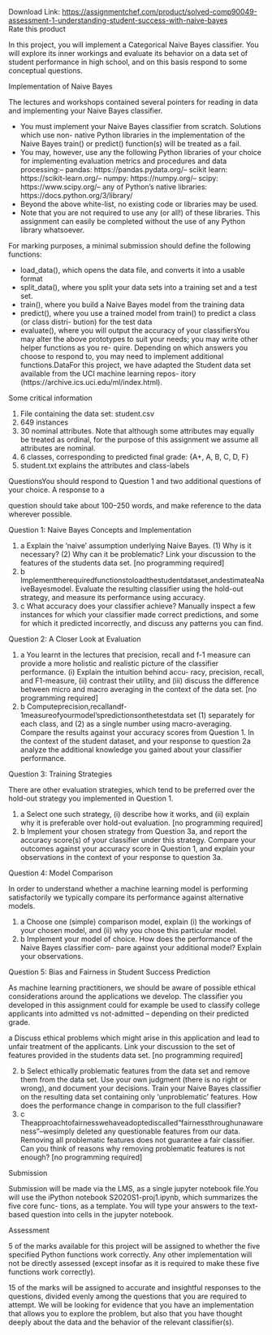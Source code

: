 Download Link: https://assignmentchef.com/product/solved-comp90049-assessment-1-understanding-student-success-with-naive-bayes
<br>
<span class="kksr-muted">Rate this product</span>

In this project, you will implement a Categorical Naive Bayes classifier. You will explore its inner workings and evaluate its behavior on a data set of student performance in high school, and on this basis respond to some conceptual questions.

Implementation of Naive Bayes

The lectures and workshops contained several pointers for reading in data and implementing your Naive Bayes classifier.

<ul>

 <li>You must implement your Naive Bayes classifier from scratch. Solutions which use non- native Python libraries in the implementation of the Naive Bayes train() or predict() function(s) will be treated as a fail.</li>

 <li>You may, however, use any the following Python libraries of your choice for implementing evaluation metrics and procedures and data processing:– pandas: https://pandas.pydata.org/– scikit learn: https://scikit-learn.org/– numpy: https://numpy.org/– scipy: https://www.scipy.org/– any of Python’s native libraries: https://docs.python.org/3/library/</li>

 <li>Beyond the above white-list, no existing code or libraries may be used.</li>

 <li>Note that you are not required to use any (or all!) of these libraries. This assignment can easily be completed without the use of any Python library whatsoever.</li>

</ul>

For marking purposes, a minimal submission should define the following functions:

<ul>

 <li>load_data(), which opens the data file, and converts it into a usable format</li>

 <li>split_data(), where you split your data sets into a training set and a test set.</li>

 <li>train(), where you build a Naive Bayes model from the training data</li>

 <li>predict(), where you use a trained model from train() to predict a class (or class distri- bution) for the test data</li>

 <li>evaluate(), where you will output the accuracy of your classifiersYou may alter the above prototypes to suit your needs; you may write other helper functions as you re- quire. Depending on which answers you choose to respond to, you may need to implement additional functions.DataFor this project, we have adapted the Student data set available from the UCI machine learning repos- itory (https://archive.ics.uci.edu/ml/index.html).</li>

</ul>

Some critical information

<ol>

 <li>File containing the data set: student.csv</li>

 <li>649 instances</li>

 <li>30 nominal attributes. Note that although some attributes may equally be treated as ordinal, for the purpose of this assignment we assume all attributes are nominal.</li>

 <li>6 classes, corresponding to predicted final grade: {A+, A, B, C, D, F}</li>

 <li>student.txt explains the attributes and class-labels</li>

</ol>

QuestionsYou should respond to Question 1 and two additional questions of your choice. A response to a

question should take about 100–250 words, and make reference to the data wherever possible.

Question 1: Naive Bayes Concepts and Implementation

<ol>

 <li>a  Explain the ‘naive’ assumption underlying Naive Bayes. (1) Why is it necessary? (2) Why can it be problematic? Link your discussion to the features of the students data set. [no programming required]</li>

 <li>b  Implementtherequiredfunctionstoloadthestudentdataset,andestimateaNaiveBayesmodel. Evaluate the resulting classifier using the hold-out strategy, and measure its performance using accuracy.</li>

 <li>c  What accuracy does your classifier achieve? Manually inspect a few instances for which your classifier made correct predictions, and some for which it predicted incorrectly, and discuss any patterns you can find.</li>

</ol>

Question 2: A Closer Look at Evaluation

<ol>

 <li>a  You learnt in the lectures that precision, recall and f-1 measure can provide a more holistic and realistic picture of the classifier performance. (i) Explain the intuition behind accu- racy, precision, recall, and F1-measure, (ii) contrast their utility, and (iii) discuss the difference between micro and macro averaging in the context of the data set. [no programming required]</li>

 <li>b  Computeprecision,recallandf-1measureofyourmodel’spredictionsonthetestdata set (1) separately for each class, and (2) as a single number using macro-averaging. Compare the results against your accuracy scores from Question 1. In the context of the student dataset, and your response to question 2a analyze the additional knowledge you gained about your classifier performance.</li>

</ol>

Question 3: Training Strategies

There are other evaluation strategies, which tend to be preferred over the hold-out strategy you implemented in Question 1.

<ol>

 <li>a  Select one such strategy, (i) describe how it works, and (ii) explain why it is preferable over hold-out evaluation. [no programming required]</li>

 <li>b  Implement your chosen strategy from Question 3a, and report the accuracy score(s) of your classifier under this strategy. Compare your outcomes against your accuracy score in Question 1, and explain your observations in the context of your response to question 3a.</li>

</ol>

Question 4: Model Comparison

In order to understand whether a machine learning model is performing satisfactorily we typically compare its performance against alternative models.

<ol>

 <li>a  Choose one (simple) comparison model, explain (i) the workings of your chosen model, and (ii) why you chose this particular model.</li>

 <li>b  Implement your model of choice. How does the performance of the Naive Bayes classifier com- pare against your additional model? Explain your observations.</li>

</ol>

Question 5: Bias and Fairness in Student Success Prediction

As machine learning practitioners, we should be aware of possible ethical considerations around the applications we develop. The classifier you developed in this assignment could for example be used to classify college applicants into admitted vs not-admitted – depending on their predicted grade.

a Discuss ethical problems which might arise in this application and lead to unfair treatment of the applicants. Link your discussion to the set of features provided in the students data set. [no programming required]

<ol start="2">

 <li>b  Select ethically problematic features from the data set and remove them from the data set. Use your own judgment (there is no right or wrong), and document your decisions. Train your Naive Bayes classifier on the resulting data set containing only ‘unproblematic’ features. How does the performance change in comparison to the full classifier?</li>

 <li>c  Theapproachtofairnesswehaveadoptediscalled“fairnessthroughunawareness”–wesimply deleted any questionable features from our data. Removing all problematic features does not guarantee a fair classifier. Can you think of reasons why removing problematic features is not enough? [no programming required]</li>

</ol>

Submission

Submission will be made via the LMS, as a single jupyter notebook file.You will use the iPython notebook S2020S1-proj1.ipynb, which summarizes the five core func- tions, as a template. You will type your answers to the text-based question into cells in the jupyter notebook.

Assessment

5 of the marks available for this project will be assigned to whether the five specified Python functions work correctly. Any other implementation will not be directly assessed (except insofar as it is required to make these five functions work correctly).

15 of the marks will be assigned to accurate and insightful responses to the questions, divided evenly among the questions that you are required to attempt. We will be looking for evidence that you have an implementation that allows you to explore the problem, but also that you have thought deeply about the data and the behavior of the relevant classifier(s).